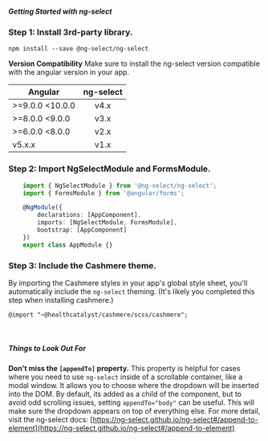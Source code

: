 ##### Getting Started with ng-select

### Step 1: Install 3rd-party library.

```
npm install --save @ng-select/ng-select
```

**Version Compatibility**
Make sure to install the ng-select version compatible with the angular version in your app.

| Angular| ng-select|
| ------|:------:| 
| >=9.0.0 <10.0.0 | v4.x |
| >=8.0.0 <9.0.0  | v3.x |
| >=6.0.0 <8.0.0  | v2.x |
| v5.x.x  | v1.x |


### Step 2: Import NgSelectModule and FormsModule.
```typescript
    import { NgSelectModule } from '@ng-select/ng-select';
    import { FormsModule } from '@angular/forms';

    @NgModule({
        declarations: [AppComponent],
        imports: [NgSelectModule, FormsModule],
        bootstrap: [AppComponent]
    })
    export class AppModule {}
```


### Step 3: Include the Cashmere theme.

By importing the Cashmere styles in your app's global style sheet, you'll automatically include the `ng-select` theming.
(It's likely you completed this step when installing cashmere.)

```
@import "~@healthcatalyst/cashmere/scss/cashmere";
```

&nbsp;

##### Things to Look Out For

**Don't miss the `[appendTo]` property.** This property is helpful for cases where you need to use `ng-select` inside of a scrollable container,
like a modal window. It allows you to choose where the dropdown will be inserted into the DOM. By default, its added as a child of the component, but to
avoid odd scrolling issues, setting `appendTo="body"` can be useful. This will make sure the dropdown appears on top of everything else. For more detail,
visit the ng-select docs: [https://ng-select.github.io/ng-select#/append-to-element](https://ng-select.github.io/ng-select#/append-to-element)